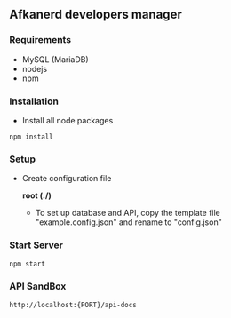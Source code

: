 ## Afkanerd developers manager
### Requirements
- MySQL (MariaDB)
- nodejs
- npm

### Installation

* Install all node packages
```
npm install
```

### Setup
* Create configuration file

    __root (./)__

    * To set up database and API, copy the template file "example.config.json" and rename to "config.json"
### Start Server
```bash
npm start
```
### API SandBox
```
http://localhost:{PORT}/api-docs